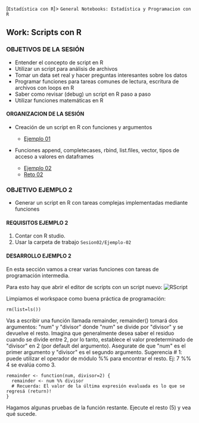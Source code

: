 [`Estadística con R`]> `General Notebooks: Estadística y Programacion con R`

## Work: Scripts con R

### OBJETIVOS DE LA SESIÓN

- Entender el concepto de script en R
- Utilizar un script para análisis de archivos
- Tomar un data set real y hacer preguntas interesantes sobre los datos
- Programar funciones para tareas comunes de lectura, escritura  de archivos con loops en R
- Saber como revisar (debug) un script en R paso a paso
- Utilizar funciones matemáticas en R 

#### ORGANIZACION DE LA SESIÓN

- Creación de un script en R con funciones y argumentos 
	- [Ejemplo 01](Ejemplo-01)

- Funciones append, completecases, rbind, list.files, vector, tipos de acceso a valores en dataframes
	- [Ejemplo 02](Ejemplo-02)
	- [Reto 02](Reto-02)

### OBJETIVO EJEMPLO 2
- Generar un script en R con tareas complejas implementadas mediante funciones

#### REQUISITOS EJEMPLO 2
1. Contar con R studio.
1. Usar la carpeta de trabajo `Sesion02/Ejemplo-02`

#### DESARROLLO EJEMPLO 2
En esta sección vamos a crear varias funciones con tareas de programación intermedia.

Para esto hay que abrir el editor de scripts con un script nuevo:
![RScript](/images/RScript.png)

Limpiamos el workspace como buena práctica de programación:
```{r}
rm(list=ls())
```
Vas a escribir una función llamada remainder, remainder() tomará dos argumentos: "num" y "divisor" donde "num" se divide por "divisor" y se devuelve el resto. Imagina que generalmente desea saber el residuo cuando se divide entre 2, por lo tanto, establece el valor predeterminado de "divisor" en 2 (por default del argumento). Asegurate de que "num" es el primer argumento y "divisor" es el segundo argumento.
Sugerencia # 1: puede utilizar el operador de módulo %% para encontrar el resto.
Ej: 7 %% 4 se evalúa como 3.
```{r}
remainder <- function(num, divisor=2) {
  remainder <- num %% divisor
  # Recuerda: El valor de la última expresión evaluada es lo que se regresá (return)! 
}
```
Hagamos algunas pruebas de la función restante. Ejecute el resto (5) y vea qué sucede.

